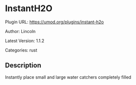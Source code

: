 # InstantH2O

Plugin URL: https://umod.org/plugins/instant-h2o

Author: Lincoln

Latest Version: 1.1.2

Categories: rust

## Description

Instantly place small and large water catchers completely filled
